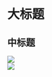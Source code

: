大标题
===
中标题
---
![](http://www.baidu.com/img/bdlogo.gif)  
![](https://github.com/guodongxiaren/ImageCache/raw/master/Logo/foryou.gif)

